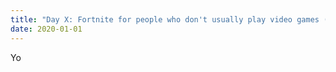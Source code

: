 ```yaml
---
title: "Day X: Fortnite for people who don't usually play video games (me)"
date: 2020-01-01
---
```


Yo
